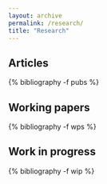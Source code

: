 ```yaml
---
layout: archive
permalink: /research/
title: "Research"
---
```




Articles
--------------
<!-- ### Articles -->
{% bibliography -f pubs %}

Working papers
--------------
<!-- ### Working papers -->
{% bibliography -f wps %}

Work in progress
----------------
<!-- ### Work in progress -->
{% bibliography -f wip %}

